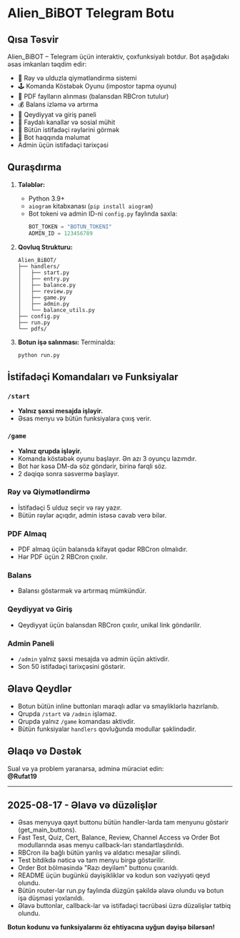 # Alien_BiBOT Telegram Botu

## Qısa Təsvir

Alien_BiBOT – Telegram üçün interaktiv, çoxfunksiyalı botdur. Bot aşağıdakı əsas imkanları təqdim edir:

- 🌟 Rəy və ulduzla qiymətləndirmə sistemi
- 🕹️ Komanda Köstəbək Oyunu (impostor tapma oyunu)
- 📄 PDF faylların alınması (balansdan RBCron tutulur)
- 💰 Balans izləmə və artırma
- 🚀 Qeydiyyat və giriş paneli
- 📢 Faydalı kanallar və sosial mühit
- 👀 Bütün istifadəçi rəylərini görmək
- 🤖 Bot haqqında məlumat
- Admin üçün istifadəçi tarixçəsi

## Quraşdırma

1. **Tələblər:**
   - Python 3.9+
   - `aiogram` kitabxanası (`pip install aiogram`)
   - Bot tokeni və admin ID-ni `config.py` faylında saxla:
     ````python
     BOT_TOKEN = "BOTUN_TOKENI"
     ADMIN_ID = 123456789
     ````

2. **Qovluq Strukturu:**
   ```
   Alien_BiBOT/
   ├── handlers/
   │   ├── start.py
   │   ├── entry.py
   │   ├── balance.py
   │   ├── review.py
   │   ├── game.py
   │   ├── admin.py
   │   └── balance_utils.py
   ├── config.py
   ├── run.py
   └── pdfs/
   ```

3. **Botun işə salınması:**
   Terminalda:
   ```
   python run.py
   ```

## İstifadəçi Komandaları və Funksiyalar

### `/start`  
- **Yalnız şəxsi mesajda işləyir.**
- Əsas menyu və bütün funksiyalara çıxış verir.

### `/game`  
- **Yalnız qrupda işləyir.**
- Komanda köstəbək oyunu başlayır. Ən azı 3 oyunçu lazımdır.
- Bot hər kəsə DM-də söz göndərir, birinə fərqli söz.
- 2 dəqiqə sonra səsvermə başlayır.

### Rəy və Qiymətləndirmə  
- İstifadəçi 5 ulduz seçir və rəy yazır.
- Bütün rəylər açıqdır, admin istəsə cavab verə bilər.

### PDF Almaq  
- PDF almaq üçün balansda kifayət qədər RBCron olmalıdır.
- Hər PDF üçün 2 RBCron çıxılır.

### Balans  
- Balansı göstərmək və artırmaq mümkündür.

### Qeydiyyat və Giriş  
- Qeydiyyat üçün balansdan RBCron çıxılır, unikal link göndərilir.

### Admin Paneli  
- `/admin` yalnız şəxsi mesajda və admin üçün aktivdir.
- Son 50 istifadəçi tarixçəsini göstərir.

## Əlavə Qeydlər

- Botun bütün inline buttonları maraqlı adlar və smayliklərlə hazırlanıb.
- Qrupda `/start` və `/admin` işləməz.
- Qrupda yalnız `/game` komandası aktivdir.
- Bütün funksiyalar `handlers` qovluğunda modullar şəklindədir.

## Əlaqə və Dəstək

Sual və ya problem yaranarsa, adminə müraciət edin:  
**@Rufat19**

---

## 2025-08-17 - Əlavə və düzəlişlər

- Əsas menyuya qayıt buttonu bütün handler-larda tam menyunu göstərir (get_main_buttons).
- Fast Test, Quiz, Cert, Balance, Review, Channel Access və Order Bot modullarında əsas menyu callback-ları standartlaşdırıldı.
- RBCron ilə bağlı bütün yanlış və aldatıcı mesajlar silindi.
- Test bitdikdə nəticə və tam menyu birgə göstərilir.
- Order Bot bölməsində "Razı deyiləm" buttonu çıxarıldı.
- README üçün bugünkü dəyişikliklər və kodun son vəziyyəti qeyd olundu.
- Bütün router-lar run.py faylında düzgün şəkildə əlavə olundu və botun işə düşməsi yoxlanıldı.
- Əlavə buttonlar, callback-lar və istifadəçi təcrübəsi üzrə düzəlişlər tətbiq olundu.

**Botun kodunu və funksiyalarını öz ehtiyacına uyğun dəyişə bilərsən!**